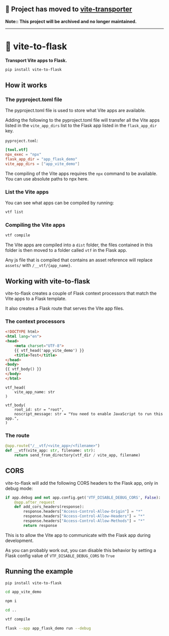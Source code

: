 ## 🎒 Project has moved to [vite-transporter](https://github.com/CheeseCake87/vite-transporter)

**Note:: This project will be archived and no longer maintained.**

---

# 🚛 vite-to-flask

**Transport Vite apps to Flask.**

```bash
pip install vite-to-flask
```

## How it works

### The pyproject.toml file

The pyproject.toml file is used to store what Vite apps are available.

Adding the following to the pyproject.toml file will transfer all the Vite
apps listed in the `vite_app_dirs` list to the Flask app listed in the `flask_app_dir` key.

`pyproject.toml`:

```toml
[tool.vtf]
npx_exec = "npx"
flask_app_dir = "app_flask_demo"
vite_app_dirs = ["app_vite_demo"]
```

The compiling of the Vite apps requires the `npx` command to be
available. You can use absolute paths to npx here.

### List the Vite apps

You can see what apps can be compiled by running:

```bash
vtf list
```

### Compiling the Vite apps

```bash
vtf compile
```

The Vite apps are compiled into a `dist` folder, the files contained
in this folder is then moved to a folder called `vtf` in the Flask app.

Any js file that is compiled that contains an asset reference will
replace `assets/` with `/__vtf/{app_name}`.

## Working with vite-to-flask

vite-to-flask creates a couple of Flask context processors that match the Vite apps
to a Flask template.

It also creates a Flask route that serves the Vite app files.

### The context processors

```html
<!DOCTYPE html>
<html lang="en">
<head>
    <meta charset="UTF-8">
    {{ vtf_head('app_vite_demo') }}
    <title>Test</title>
</head>
<body>
{{ vtf_body() }}
</body>
</html>
```

```
vtf_head(
    vite_app_name: str
)
```

```
vtf_body(
    root_id: str = "root",
    noscript_message: str = "You need to enable JavaScript to run this app.",
)
```

### The route

```python
@app.route("/__vtf/<vite_app>/<filename>")
def __vtf(vite_app: str, filename: str):
    return send_from_directory(vtf_dir / vite_app, filename)
```

## CORS

vite-to-flask will add the following CORS headers to the Flask app, only in debug mode:

```python
if app.debug and not app.config.get('VTF_DISABLE_DEBUG_CORS', False):
    @app.after_request
    def add_cors_headers(response):
        response.headers["Access-Control-Allow-Origin"] = "*"
        response.headers["Access-Control-Allow-Headers"] = "*"
        response.headers["Access-Control-Allow-Methods"] = "*"
        return response
```

This is to allow the Vite app to communicate with the Flask app during development.

As you can probably work out, you can disable this behavior by setting a Flask config value
of `VTF_DISABLE_DEBUG_CORS` to `True`

## Running the example

```bash
pip install vite-to-flask
```

```bash
cd app_vite_demo
```

```bash
npm i
```

```bash
cd ..
```

```bash
vtf compile
```

```bash
flask --app app_flask_demo run --debug
```